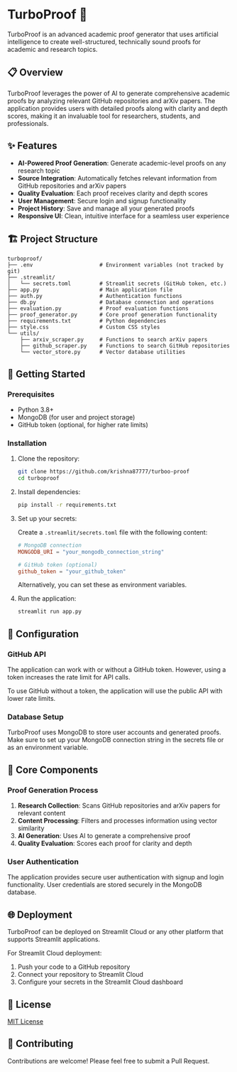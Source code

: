 # TurboProof 🚀

TurboProof is an advanced academic proof generator that uses artificial intelligence to create well-structured, technically sound proofs for academic and research topics.

## 📋 Overview

TurboProof leverages the power of AI to generate comprehensive academic proofs by analyzing relevant GitHub repositories and arXiv papers. The application provides users with detailed proofs along with clarity and depth scores, making it an invaluable tool for researchers, students, and professionals.

## ✨ Features

- **AI-Powered Proof Generation**: Generate academic-level proofs on any research topic
- **Source Integration**: Automatically fetches relevant information from GitHub repositories and arXiv papers
- **Quality Evaluation**: Each proof receives clarity and depth scores
- **User Management**: Secure login and signup functionality
- **Project History**: Save and manage all your generated proofs
- **Responsive UI**: Clean, intuitive interface for a seamless user experience

## 🏗️ Project Structure

```
turboproof/
├── .env                     # Environment variables (not tracked by git)
├── .streamlit/
│   └── secrets.toml         # Streamlit secrets (GitHub token, etc.)
├── app.py                   # Main application file
├── auth.py                  # Authentication functions
├── db.py                    # Database connection and operations
├── evaluation.py            # Proof evaluation functions
├── proof_generator.py       # Core proof generation functionality
├── requirements.txt         # Python dependencies
├── style.css                # Custom CSS styles
└── utils/
    ├── arxiv_scraper.py     # Functions to search arXiv papers
    ├── github_scraper.py    # Functions to search GitHub repositories
    └── vector_store.py      # Vector database utilities
```

## 🚀 Getting Started

### Prerequisites

- Python 3.8+
- MongoDB (for user and project storage)
- GitHub token (optional, for higher rate limits)

### Installation

1. Clone the repository:
   ```bash
   git clone https://github.com/krishna87777/turboo-proof
   cd turboproof
   ```

2. Install dependencies:
   ```bash
   pip install -r requirements.txt
   ```

3. Set up your secrets:
   
   Create a `.streamlit/secrets.toml` file with the following content:
   ```toml
   # MongoDB connection
   MONGODB_URI = "your_mongodb_connection_string"
   
   # GitHub token (optional)
   github_token = "your_github_token"
   ```

   Alternatively, you can set these as environment variables.

4. Run the application:
   ```bash
   streamlit run app.py
   ```

## 🔧 Configuration

### GitHub API

The application can work with or without a GitHub token. However, using a token increases the rate limit for API calls.

To use GitHub without a token, the application will use the public API with lower rate limits.

### Database Setup

TurboProof uses MongoDB to store user accounts and generated proofs. Make sure to set up your MongoDB connection string in the secrets file or as an environment variable.

## 🧩 Core Components

### Proof Generation Process

1. **Research Collection**: Scans GitHub repositories and arXiv papers for relevant content
2. **Content Processing**: Filters and processes information using vector similarity
3. **AI Generation**: Uses AI to generate a comprehensive proof
4. **Quality Evaluation**: Scores each proof for clarity and depth

### User Authentication

The application provides secure user authentication with signup and login functionality. User credentials are stored securely in the MongoDB database.

## 🌐 Deployment

TurboProof can be deployed on Streamlit Cloud or any other platform that supports Streamlit applications.

For Streamlit Cloud deployment:
1. Push your code to a GitHub repository
2. Connect your repository to Streamlit Cloud
3. Configure your secrets in the Streamlit Cloud dashboard

## 📜 License

[MIT License](LICENSE)

## 🤝 Contributing

Contributions are welcome! Please feel free to submit a Pull Request.
